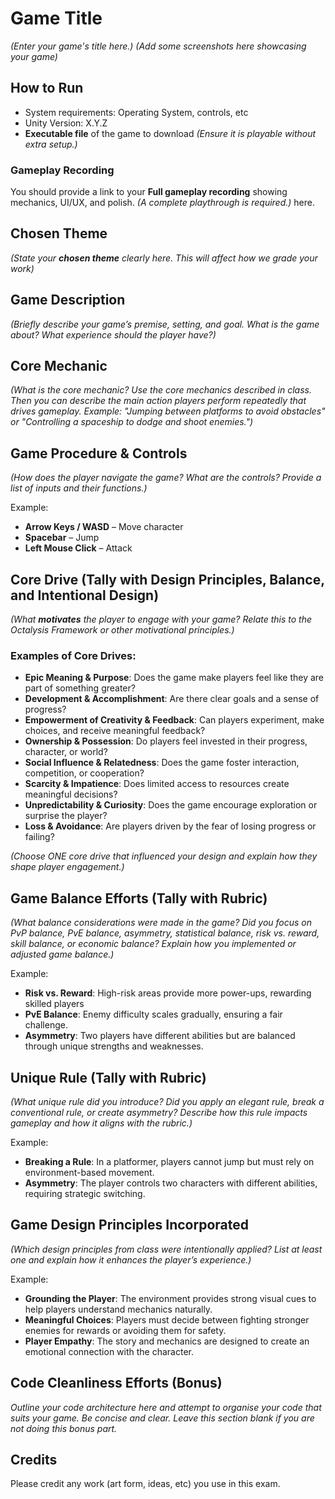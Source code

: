 # **Game Title**

_(Enter your game's title here.)_
_(Add some screenshots here showcasing your game)_

## **How to Run**

- System requirements: Operating System, controls, etc
- Unity Version: X.Y.Z
- **Executable file** of the game to download _(Ensure it is playable without extra setup.)_

### Gameplay Recording

You should provide a link to your **Full gameplay recording** showing mechanics, UI/UX, and polish. _(A complete playthrough is required.)_ here.

## Chosen Theme

_(State your **chosen theme** clearly here. This will affect how we grade your work)_

## Game Description

_(Briefly describe your game’s premise, setting, and goal. What is the game about? What experience should the player have?)_

## **Core Mechanic**

_(What is the core mechanic? Use the core mechanics described in class. Then you can describe the main action players perform repeatedly that drives gameplay. Example: "Jumping between platforms to avoid obstacles" or "Controlling a spaceship to dodge and shoot enemies.")_

## **Game Procedure & Controls**

_(How does the player navigate the game? What are the controls? Provide a list of inputs and their functions.)_

Example:

- **Arrow Keys / WASD** – Move character
- **Spacebar** – Jump
- **Left Mouse Click** – Attack

## **Core Drive (Tally with Design Principles, Balance, and Intentional Design)**

_(What **motivates** the player to engage with your game? Relate this to the Octalysis Framework or other motivational principles.)_

### **Examples of Core Drives:**

- **Epic Meaning & Purpose**: Does the game make players feel like they are part of something greater?
- **Development & Accomplishment**: Are there clear goals and a sense of progress?
- **Empowerment of Creativity & Feedback**: Can players experiment, make choices, and receive meaningful feedback?
- **Ownership & Possession**: Do players feel invested in their progress, character, or world?
- **Social Influence & Relatedness**: Does the game foster interaction, competition, or cooperation?
- **Scarcity & Impatience**: Does limited access to resources create meaningful decisions?
- **Unpredictability & Curiosity**: Does the game encourage exploration or surprise the player?
- **Loss & Avoidance**: Are players driven by the fear of losing progress or failing?

_(Choose ONE core drive that influenced your design and explain how they shape player engagement.)_

## **Game Balance Efforts (Tally with Rubric)**

_(What balance considerations were made in the game? Did you focus on PvP balance, PvE balance, asymmetry, statistical balance, risk vs. reward, skill balance, or economic balance? Explain how you implemented or adjusted game balance.)_

Example:

- **Risk vs. Reward**: High-risk areas provide more power-ups, rewarding skilled players
- **PvE Balance**: Enemy difficulty scales gradually, ensuring a fair challenge.
- **Asymmetry**: Two players have different abilities but are balanced through unique strengths and weaknesses.

## **Unique Rule (Tally with Rubric)**

_(What unique rule did you introduce? Did you apply an elegant rule, break a conventional rule, or create asymmetry? Describe how this rule impacts gameplay and how it aligns with the rubric.)_

Example:

- **Breaking a Rule**: In a platformer, players cannot jump but must rely on environment-based movement.
- **Asymmetry**: The player controls two characters with different abilities, requiring strategic switching.

## **Game Design Principles Incorporated**

_(Which design principles from class were intentionally applied? List at least one and explain how it enhances the player’s experience.)_

Example:

- **Grounding the Player**: The environment provides strong visual cues to help players understand mechanics naturally.
- **Meaningful Choices**: Players must decide between fighting stronger enemies for rewards or avoiding them for safety.
- **Player Empathy**: The story and mechanics are designed to create an emotional connection with the character.

## Code Cleanliness Efforts (Bonus)

_Outline your code architecture here and attempt to organise your code that suits your game. Be concise and clear. Leave this section blank if you are not doing this bonus part._

## Credits

Please credit any work (art form, ideas, etc) you use in this exam.
